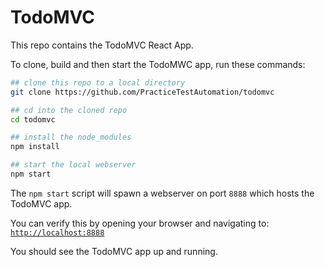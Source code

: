 # TodoMVC

This repo contains the TodoMVC React App.

To clone, build and then start the TodoMWC app, run these commands:

```bash
## clone this repo to a local directory
git clone https://github.com/PracticeTestAutomation/todomvc

## cd into the cloned repo
cd todomvc

## install the node_modules
npm install

## start the local webserver
npm start
```

The `npm start` script will spawn a webserver on port `8888` which hosts the TodoMVC app.

You can verify this by opening your browser and navigating to: [`http://localhost:8888`](http://localhost:8888)

You should see the TodoMVC app up and running.
